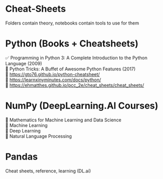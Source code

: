 # Cheat-Sheets

Folders contain theory, notebooks contain tools to use for them
# Python (Books + Cheatsheets)
✅ Programming in Python 3: A Complete Introduction to the Python Language (2009)  
📝 Python Tricks: A Buffet of Awesome Python Features (2017)  
📝 https://gto76.github.io/python-cheatsheet/  
📝 https://learnxinyminutes.com/docs/python/  
📝 https://ehmatthes.github.io/pcc_2e/cheat_sheets/cheat_sheets/  

# NumPy (DeepLearning.AI Courses)
📝 Mathematics for Machine Learning and Data Science  
📝 Machine Learning  
📝 Deep Learning  
📝 Natural Language Processing  

# Pandas



Cheat sheets, reference, learning (DL.ai)
